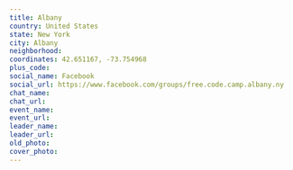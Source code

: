```yaml
---
title: Albany
country: United States
state: New York
city: Albany
neighborhood: 
coordinates: 42.651167, -73.754968
plus_code:
social_name: Facebook
social_url: https://www.facebook.com/groups/free.code.camp.albany.ny
chat_name:
chat_url:
event_name:
event_url:
leader_name:
leader_url:
old_photo: 
cover_photo:
---
```


